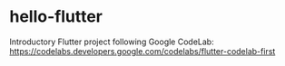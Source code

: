 # hello-flutter
Introductory Flutter project following Google CodeLab: https://codelabs.developers.google.com/codelabs/flutter-codelab-first
